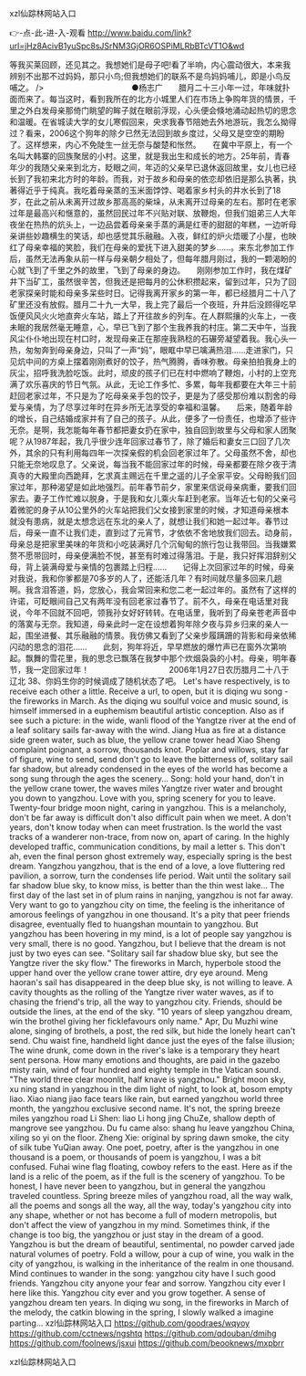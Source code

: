 
xzl仙踪林网站入口




👉-点-此-进-入-观看  http://www.baidu.com/link?url=jHz8AcivB1yuSpc8sJSrNM3GjOR6OSPiMLRbBTcVT1O&wd




等我买莱回顾，还见其之。我想她们是母子吧!看了半响，内心震动很大，本来我辨别不出那不过妈妈，那只小鸟;但我想她们的联系不是鸟妈妈哺儿，即是小鸟反哺之。
/>　　　　　　　　　　　●杨志广　　腊月二十三小年一过，年味就扑面而来了。每当这时，看到我所在的北方小城里人们在市场上争购年货的情景，千里之外白发母亲那倚门眺望的眸子就在眼前浮现，心头便会倏地涌动起热切的思念和温暖。在省城读大学的女儿寒假回来，央求我春节陪她去外地游玩，我怎么拗得过？看来，2006这个狗年的除夕已然无法回到故乡度过，父母又是空空的期盼了。这样想来，内心不免陡生一丝无奈与酸楚和怅然。　　在冀中平原上，有一个名叫大韩寨的回族聚居的小村。这里，就是我出生和成长的地方。25年前，青春年少的我随父亲来到北方，眨眼之间，年迈的父亲早已退休返回故里，女儿也已经长到了我初来北方时的年龄。而我，对于故乡和母亲的依恋却依旧是那么执著，执著得近乎于纯真。我吃着母亲蒸的玉米面饽饽、喝着家乡村头的井水长到了18岁，在此之前从未离开过故乡那高高的柴垛，从未离开过母亲的左右。那时在老家过年是最高兴和惬意的，虽然回民过年不兴贴对联、放鞭炮，但我们姐弟三人大年夜坐在热热的炕头上，一边品尝着母亲亲手蒸的满是红枣的甜甜的年糕，一边听母亲讲些妙趣横生的笑话，却也感觉其乐融融。入夜，鲜红的炉火焐暖了小屋，也映红了母亲幸福的笑脸，我们在母亲的爱抚下进入甜美的梦乡……。来东北参加工作后，虽然无法再象从前一样与母亲朝夕相处了，但每年腊月刚过，我的一颗渴盼的心就飞到了千里之外的故里，飞到了母亲的身边。　　刚刚参加工作时，我在煤矿井下当矿工，虽然很辛苦，但我还是把每月的公休积攒起来，留到过年，只为了回老家探亲时能和母亲多呆些时日。记得我离开家乡的第一年，都已经腊月二十八了矿里还没有放假。腊月二十九一大早，我上完了最后一个夜班，升井后没顾得吃早饭便风风火火地直奔火车站，踏上了开往故乡的列车。在人群熙攘的火车上，一夜未眠的我居然毫无睡意，心，早已飞到了那个生我养我的村庄。第二天中午，当我风尘仆仆地出现在村口时，发现母亲正在那座我熟稔的石碾旁凝望着我。我心头一热，匆匆奔到母亲身边，只叫了一声“妈”，眼眶中早已噙满热泪……走进家门，只见炕中间的方桌上摆着刚刚煮好的饺子，热气腾腾，香味弥散。母亲拍拍我身上的灰尘，招呼我洗脸吃饭。此时，顽皮的孩子们已在村中燃响了鞭炮，小村的上空充满了欢乐喜庆的节日气氛。从此，无论工作多忙、多累，每年我都要在大年三十前赶回老家过年，不只是为了吃母亲亲手包的饺子，更是为了感受那份难以割舍的母爱与亲情，为了尽享过年时在异乡所无法享受的幸福和温馨。　　后来，随着年龄的增长，自己结婚成家并有了自己的孩子。从此，便多了一份责任，也增添了些许无奈。是啊，我怎能每年春节都把妻女扔在家中，独自回到故里与父母和家人团聚呢？从1987年起，我几乎很少连年回家过春节了，除了婚后和妻女三口回了几次外，其余的只有利用每四年一次探亲假的机会回老家过年了。父母虽然不舍，却也只能无奈地叹息了。父亲说，每当我不能回家过年的时候，母亲都要在除夕夜于清真寺的大殿里向西跪拜，乞求真主赐远在千里之遥的儿子全家平安。父母盼我们回家过年，那种渴望是如此地强烈。前年春节前夕，家里来信说母亲病重，要我们回家去。妻子工作忙难以脱身，于是我和女儿乘火车赶到老家。当年近七旬的父亲弓着微驼的身子从10公里外的火车站把我们父女接到家里的时候，才知道母亲根本就没有患病，就是太想念远在东北的亲人了，就想让我们和她一起过年。春节过后，母亲一直不让我们走，直到过了元宵节，才依依不舍地放我们回去。动身前，母亲总是把家里美味的年货和小吃装满好几个沉甸甸的旅行包让我带回。当我嫌累赘不愿带回时，母亲便满脸不悦，甚至有时难过得落泪。于是，我只好挥泪辞别父母，背上装满母爱与亲情的包裹踏上归程……　　记得上次回家过年的时候，母亲对我说，我和你爹都是70多岁的人了，还能活几年？有时间就尽量多回来几趟啊。我含泪答道，妈，您放心，我会常回来和您二老一起过年的。虽然有了这样的许诺，可眨眼间自己又有两年没有回老家过春节了。前不久，母亲在电话里对我说，今年不回就不回吧，领我孙女好好转转。在电话里，我听到了母亲苍老声音中的落寞与无奈。我知道，母亲此时一定在设想着狗年除夕夜与异乡归来的亲人一起，围坐进餐、其乐融融的情景。我仿佛又看到了父亲步履蹒跚的背影和母亲依稀闪动的思念的泪花……　　此刻，狗年将近，早早燃放的爆竹声已在窗外次第响起。飘舞的雪花里，我的思念已飘落在我梦中那个炊烟袅袅的小村。母亲，明年春节，我一定回家过年！　　　　　　　　　　2006年1月27日农历腊月二十八于辽北
	38、你妈生你的时候调成了随机状态了吧。
Let's have respectively, is to receive each other a little.
Receive a url, to open, but it is diqing wu song - the fireworks in March.
As the diqing wu soulful voice and music sound, is himself immersed in a euphemism beautiful artistic conception.
Also as if see such a picture: in the wide, wanli flood of the Yangtze river at the end of a leaf solitary sails far-away with the wind.
Jiang Hua as fire at a distance side green water, such as blue, the yellow crane tower head Xiao Sheng complaint poignant, a sorrow, thousands knot.
Poplar and willows, stay far of figure, wine to send, send don't go to leave the bitterness of, solitary sail far shadow, but already condensed in the eyes of the world has become a song sung through the ages the scenery...
Song: hold your hand, don't in the yellow crane tower, the waves miles Yangtze river water and brought you down to yangzhou.
Love with you, spring scenery for you to leave.
Twenty-four bridge moon night, caring in yangzhou.
This is a melancholy, don't be far away is difficult don't also difficult pain when we meet.
A don't years, don't know today when can meet frustration.
Is the world the vast tracks of a wanderer non-trace, from now on, apart of caring.
In the highly developed traffic, communication conditions, by mail a letter s.
This don't ah, even the final person ghost extremely way, especially spring is the best dream.
Yangzhou yangzhou, that is the end of a love, a love fluttering red pavilion, a sorrow, turn the condenses life period.
Wait until the solitary sail far shadow blue sky, to know miss, is better than the thin west lake...
The first day of the last set in of plum rains in nanjing, yangzhou is not far away.
Very want to go to yangzhou city on time, the feeling is the inheritance of amorous feelings of yangzhou in one thousand.
It's a pity that peer friends disagree, eventually fled to huangshan mountain to yangzhou.
But yangzhou has been hovering in my mind, is a lot of people say yangzhou is very small, there is no good.
Yangzhou, but I believe that the dream is not just by two eyes can see.
"Solitary sail far shadow blue sky, but see the Yangtze river the sky flow."
The fireworks in March, hyperbole stood the upper hand over the yellow crane tower attire, dry eye around.
Meng haoran's sail has disappeared in the deep blue sky, is not willing to leave.
A cavity thoughts as the rolling of the Yangtze river water waves, as if to chasing the friend's trip, all the way to yangzhou city.
Friends, should be outside the lines, at the end of the sky.
"10 years of sleep yangzhou dream, win the brothel giving her ficklefavours only name."
Apr, Du Muzhi wine alone, singing of brothels, a post, the red silk, but hide the lonely heart can't send.
Chu waist fine, handheld light dance just the eyes of the false illusion;
The wine drunk, come down in the river's lake is a temporary they heart sent persona.
How many emotions and thoughts, are paid in the gazebo misty rain, wind of four hundred and eighty temple in the Vatican sound.
"The world three clear moonlit, half knave is yangzhou."
Bright moon sky, xu ning stand in yangzhou in the dim light of night, to look at, bosom empty liao.
Xiao niang jiao face tears like rain, but earned yangzhou world three month, the yangzhou exclusive second name.
It's not, the spring breeze miles yangzhou road Li Shen: liao Li hong jing ChuZe, shallow depth of mangrove see yangzhou.
Du fu came also: shang hu leave yangzhou China, xiling so yi on the floor.
Zheng Xie: original by spring dawn smoke, the city of silk tube YuQian away.
One poet, poetry, after is the yangzhou in one thousand is a poem, or thousands of poem is yangzhou, I was a bit confused.
Fuhai wine flag floating, cowboy refers to the east.
Here as if the land is a relic of the poem, as if the full is the scenery of yangzhou.
To be honest, I have never been to yangzhou, but in general the yangzhou traveled countless.
Spring breeze miles of yangzhou road, all the way walk, all the poems and songs all the way, all the way, today's yangzhou city into any shape, whether or not has become a full of modern metropolis, but don't affect the view of yangzhou in my mind.
Sometimes think, if the change is too big, the yangzhou or just stay in the dream of a good.
Yangzhou is but the dream of beautiful, sentimental, no powder carved jade natural volumes of poetry.
Fold a willow, pour a cup of wine, you walk in the city of yangzhou, is walking in the inheritance of the realm in one thousand.
Mind continues to wander in the song: yangzhou city have I such good friends.
Yangzhou city anyone your fear and sorrow.
Yangzhou city ever I here like this.
Yangzhou city ever and you grow together.
A sense of yangzhou dream ten years.
In diqing wu song, in the fireworks in March of the melody, the catkin blowing in the spring, I slowly walked a imagine parting...
xzl仙踪林网站入口 https://github.com/goodraes/wqyoy
https://github.com/cctnews/ngshtq
https://github.com/qdouban/dmihg
https://github.com/foolnews/jsxui
https://github.com/beooknews/mxpbrr





xzl仙踪林网站入口
